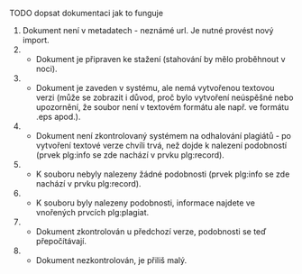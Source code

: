 TODO dopsat dokumentaci jak to funguje

1. Dokument není v metadatech - neznámé url. Je nutné provést nový import.
2. - Dokument je připraven ke stažení (stahování by mělo proběhnout v noci).
3. - Dokument je zaveden v systému, ale nemá vytvořenou textovou verzi (může se zobrazit i důvod, proč bylo vytvoření neúspěšné nebo upozornění, že soubor není v textovém formátu ale např. ve formátu .eps apod.).
4. - Dokument není zkontrolovaný systémem na odhalování plagiátů - po vytvoření textové verze chvíli trvá, než dojde k nalezení podobností (prvek plg:info se zde nachází v prvku plg:record).
5. - K souboru nebyly nalezeny žádné podobnosti (prvek plg:info se zde nachází v prvku plg:record).
6. - K souboru byly nalezeny podobnosti, informace najdete ve vnořených prvcích plg:plagiat.
7. - Dokument zkontrolován u předchozí verze, podobnosti se teď přepočítávají.
8. - Dokument nezkontrolován, je přiliš malý.


